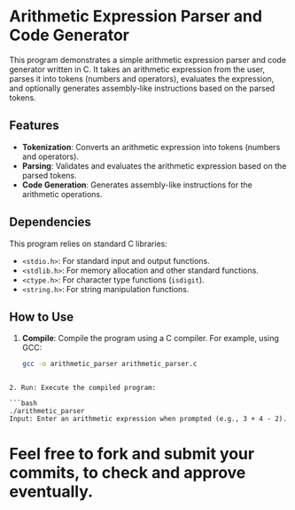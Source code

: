 # Arithmetic Expression Parser and Code Generator

This program demonstrates a simple arithmetic expression parser and code generator written in C. It takes an arithmetic expression from the user, parses it into tokens (numbers and operators), evaluates the expression, and optionally generates assembly-like instructions based on the parsed tokens.

## Features

- **Tokenization**: Converts an arithmetic expression into tokens (numbers and operators).
- **Parsing**: Validates and evaluates the arithmetic expression based on the parsed tokens.
- **Code Generation**: Generates assembly-like instructions for the arithmetic operations.

## Dependencies

This program relies on standard C libraries:
- `<stdio.h>`: For standard input and output functions.
- `<stdlib.h>`: For memory allocation and other standard functions.
- `<ctype.h>`: For character type functions (`isdigit`).
- `<string.h>`: For string manipulation functions.

## How to Use

1. **Compile**: Compile the program using a C compiler. For example, using GCC:
   ```bash
   gcc -o arithmetic_parser arithmetic_parser.c
```

2. Run: Execute the compiled program:

```bash
./arithmetic_parser
Input: Enter an arithmetic expression when prompted (e.g., 3 + 4 - 2).
```
# Feel free to fork and submit your commits, to check and approve eventually.

